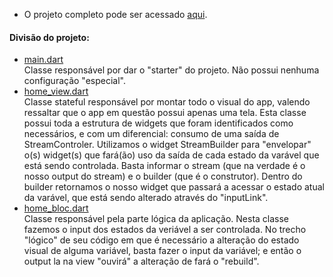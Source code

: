 - O projeto completo pode ser acessado [aqui](https://github.com/SabrinaKaren/flutter-projects/tree/master/35_get_whatsapp_bloc).  

#### Divisão do projeto:
- [main.dart](https://github.com/SabrinaKaren/flutter-projects/blob/master/35_get_whatsapp_bloc/lib/main.dart)  
Classe responsável por dar o "starter" do projeto. Não possui nenhuma configuração "especial".
- [home_view.dart](https://github.com/SabrinaKaren/flutter-projects/blob/master/35_get_whatsapp_bloc/lib/home_page/home_view.dart)  
Classe stateful responsável por montar todo o visual do app, valendo ressaltar que o app em questão possui apenas uma tela. Esta classe possui toda a estrutura de widgets que foram identificados como necessários, e com um diferencial: consumo de uma saída de StreamControler. Utilizamos o widget StreamBuilder para "envelopar" o(s) widget(s) que fará(ão) uso da saída de cada estado da varável que está sendo controlada. Basta informar o stream (que na verdade é o nosso output do stream) e o builder (que é o construtor). Dentro do builder retornamos o nosso widget que passará a acessar o estado atual da varável, que está sendo alterado através do "inputLink".
- [home_bloc.dart](https://github.com/SabrinaKaren/flutter-projects/blob/master/35_get_whatsapp_bloc/lib/home_page/home_bloc.dart)  
Classe responsável pela parte lógica da aplicação. Nesta classe fazemos o input dos estados da veriável a ser controlada. No trecho "lógico" de seu código em que é necessário a alteração do estado visual de alguma variável, basta fazer o input da variável; e então o output la na view "ouvirá" a alteração de fará o "rebuild".

